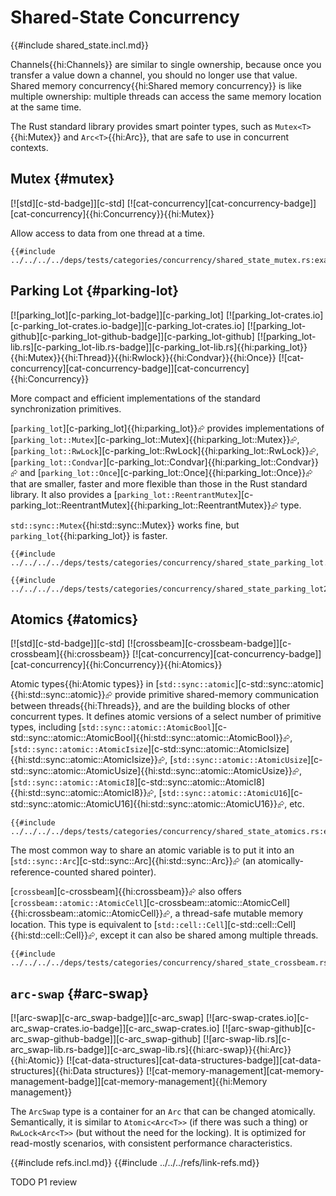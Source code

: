 # Shared-State Concurrency

{{#include shared_state.incl.md}}

Channels{{hi:Channels}} are similar to single ownership, because once you transfer a value down a channel, you should no longer use that value. Shared memory concurrency{{hi:Shared memory concurrency}} is like multiple ownership: multiple threads can access the same memory location at the same time.

The Rust standard library provides smart pointer types, such as `Mutex<T>`{{hi:Mutex}} and `Arc<T>`{{hi:Arc}}, that are safe to use in concurrent contexts.

## Mutex {#mutex}

[![std][c-std-badge]][c-std] [![cat-concurrency][cat-concurrency-badge]][cat-concurrency]{{hi:Concurrency}}{{hi:Mutex}}

Allow access to data from one thread at a time.

```rust,editable
{{#include ../../../../deps/tests/categories/concurrency/shared_state_mutex.rs:example}}
```

## Parking Lot {#parking-lot}

[![parking_lot][c-parking_lot-badge]][c-parking_lot] [![parking_lot-crates.io][c-parking_lot-crates.io-badge]][c-parking_lot-crates.io] [![parking_lot-github][c-parking_lot-github-badge]][c-parking_lot-github] [![parking_lot-lib.rs][c-parking_lot-lib.rs-badge]][c-parking_lot-lib.rs]{{hi:parking_lot}}{{hi:Mutex}}{{hi:Thread}}{{hi:Rwlock}}{{hi:Condvar}}{{hi:Once}} [![cat-concurrency][cat-concurrency-badge]][cat-concurrency]{{hi:Concurrency}}

More compact and efficient implementations of the standard synchronization primitives.

[`parking_lot`][c-parking_lot]{{hi:parking_lot}}⮳ provides implementations of [`parking_lot::Mutex`][c-parking_lot::Mutex]{{hi:parking_lot::Mutex}}⮳, [`parking_lot::RwLock`][c-parking_lot::RwLock]{{hi:parking_lot::RwLock}}⮳, [`parking_lot::Condvar`][c-parking_lot::Condvar]{{hi:parking_lot::Condvar}}⮳ and [`parking_lot::Once`][c-parking_lot::Once]{{hi:parking_lot::Once}}⮳ that are smaller, faster and more flexible than those in the Rust standard library. It also provides a [`parking_lot::ReentrantMutex`][c-parking_lot::ReentrantMutex]{{hi:parking_lot::ReentrantMutex}}⮳ type.

`std::sync::Mutex`{{hi:std::sync::Mutex}} works fine, but `parking_lot`{{hi:parking_lot}} is faster.

```rust,editable
{{#include ../../../../deps/tests/categories/concurrency/shared_state_parking_lot.rs:example}}
```

```rust,editable
{{#include ../../../../deps/tests/categories/concurrency/shared_state_parking_lot2.rs:example}}
```

## Atomics {#atomics}

[![std][c-std-badge]][c-std] [![crossbeam][c-crossbeam-badge]][c-crossbeam]{{hi:crossbeam}} [![cat-concurrency][cat-concurrency-badge]][cat-concurrency]{{hi:Concurrency}}{{hi:Atomics}}

Atomic types{{hi:Atomic types}} in [`std::sync::atomic`][c-std::sync::atomic]{{hi:std::sync::atomic}}⮳ provide primitive shared-memory communication between threads{{hi:Threads}}, and are the building blocks of other concurrent types. It defines atomic versions of a select number of primitive types, including [`std::sync::atomic::AtomicBool`][c-std::sync::atomic::AtomicBool]{{hi:std::sync::atomic::AtomicBool}}⮳, [`std::sync::atomic::AtomicIsize`][c-std::sync::atomic::AtomicIsize]{{hi:std::sync::atomic::AtomicIsize}}⮳, [`std::sync::atomic::AtomicUsize`][c-std::sync::atomic::AtomicUsize]{{hi:std::sync::atomic::AtomicUsize}}⮳, [`std::sync::atomic::AtomicI8`][c-std::sync::atomic::AtomicI8]{{hi:std::sync::atomic::AtomicI8}}⮳, [`std::sync::atomic::AtomicU16`][c-std::sync::atomic::AtomicU16]{{hi:std::sync::atomic::AtomicU16}}⮳, etc.

```rust,editable
{{#include ../../../../deps/tests/categories/concurrency/shared_state_atomics.rs:example}}
```

The most common way to share an atomic variable is to put it into an [`std::sync::Arc`][c-std::sync::Arc]{{hi:std::sync::Arc}}⮳ (an atomically-reference-counted shared pointer).

[`crossbeam`][c-crossbeam]{{hi:crossbeam}}⮳ also offers [`crossbeam::atomic::AtomicCell`][c-crossbeam::atomic::AtomicCell]{{hi:crossbeam::atomic::AtomicCell}}⮳, a thread-safe mutable memory location. This type is equivalent to [`std::cell::Cell`][c-std::cell::Cell]{{hi:std::cell::Cell}}⮳, except it can also be shared among multiple threads.

```rust,editable
{{#include ../../../../deps/tests/categories/concurrency/shared_state_crossbeam.rs:example}}
```

## `arc-swap` {#arc-swap}

[![arc-swap][c-arc_swap-badge]][c-arc_swap] [![arc-swap-crates.io][c-arc_swap-crates.io-badge]][c-arc_swap-crates.io] [![arc-swap-github][c-arc_swap-github-badge]][c-arc_swap-github] [![arc-swap-lib.rs][c-arc_swap-lib.rs-badge]][c-arc_swap-lib.rs]{{hi:arc-swap}}{{hi:Arc}}{{hi:Atomic}} [![cat-data-structures][cat-data-structures-badge]][cat-data-structures]{{hi:Data structures}} [![cat-memory-management][cat-memory-management-badge]][cat-memory-management]{{hi:Memory management}}

The `ArcSwap` type is a container for an `Arc` that can be changed atomically. Semantically, it is similar to `Atomic<Arc<T>>` (if there was such a thing) or `RwLock<Arc<T>>` (but without the need for the locking). It is optimized for read-mostly scenarios, with consistent performance characteristics.

{{#include refs.incl.md}}
{{#include ../../../refs/link-refs.md}}

<div class="hidden">
TODO P1 review
</div>
